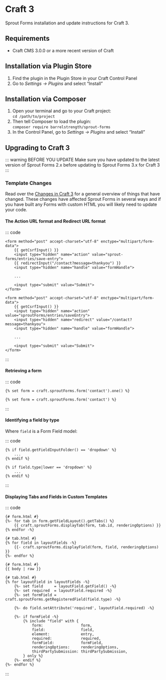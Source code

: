 # Craft 3

Sprout Forms installation and update instructions for Craft 3.

## Requirements

* Craft CMS 3.0.0 or a more recent version of Craft

## Installation via Plugin Store

1. Find the plugin in the Plugin Store in your Craft Control Panel 
2. Go to _Settings → Plugins_ and select “Install”

## Installation via Composer 

1. Open your terminal and go to your Craft project:<br>`cd /path/to/project`
2. Then tell Composer to load the plugin:<br>`composer require barrelstrength/sprout-forms`
3. In the Control Panel, go to _Settings → Plugins_ and select “Install”

## Upgrading to Craft 3

::: warning BEFORE YOU UPDATE
Make sure you have updated to the latest version of Sprout Forms 2.x before updating to Sprout Forms 3.x for Craft 3
:::

### Template Changes

Read over the [Changes in Craft 3](https://docs.craftcms.com/v3/changes-in-craft-3.html) for a general overview of things that have changed. These changes have affected Sprout Forms in several ways and if you have built any Forms with custom HTML you will likely need to update your code.

#### The Action URL format and Redirect URL format

::: code

``` craft3
<form method="post" accept-charset="utf-8" enctype="multipart/form-data">
	{{ getCsrfInput() }}
	<input type="hidden" name="action" value="sprout-forms/entries/save-entry">
	{{ redirectInput("/contact?message=thankyou") }}
	<input type="hidden" name="handle" value="formHandle">
	
	...

	<input type="submit" value="Submit">	
</form>
```

``` craft2
<form method="post" accept-charset="utf-8" enctype="multipart/form-data">
	{{ getCsrfInput() }}
	<input type="hidden" name="action" value="sproutForms/entries/saveEntry">
	<input type="hidden" name="redirect" value="/contact?message=thankyou">
	<input type="hidden" name="handle" value="formHandle">
	
	...

	<input type="submit" value="Submit">	
</form>
```

:::

#### Retrieving a form

::: code

``` craft3
{% set form = craft.sproutForms.form('contact').one() %}
```

``` craft2
{% set form = craft.sproutForms.form('contact') %}
```

:::

#### Identifying a field by type

Where `field` is a Form Field model:

::: code

``` craft3
{% if field.getFieldInputFolder() == 'dropdown' %}
    ...
{% endif %}
```

``` craft2
{% if field.type|lower == 'dropdown' %}
    ...
{% endif %}
```

:::

#### Displaying Tabs and Fields in Custom Templates
 
::: code

``` craft3
{# form.html #}
{%- for tab in form.getFieldLayout().getTabs() %}
    {{ craft.sproutForms.displayTab(form, tab.id, renderingOptions) }}
{% endfor -%}

{# tab.html #}
{% for field in layoutFields -%}
    {{- craft.sproutForms.displayField(form, field, renderingOptions) }}
{%- endfor %}
```

``` craft2
{# form.html #}
{{ body | raw }}

{# tab.html #}
{% for layoutField in layoutFields -%}
    {%- set field     = layoutField.getField() -%}
    {%- set required  = layoutField.required -%}
    {%- set formField = craft.sproutForms.getRegisteredField(field.type) -%}

    {%- do field.setAttribute('required', layoutField.required) -%}

    {%- if formField -%}
        {% include "field" with {
            form:                 form,
            field:                field,
            element:              entry,
            required:             required,
            formField:            formField,
            renderingOptions:     renderingOptions,
            thirdPartySubmission: thirdPartySubmission,
        } only %}
    {%- endif %}
{%- endfor %}
```

:::